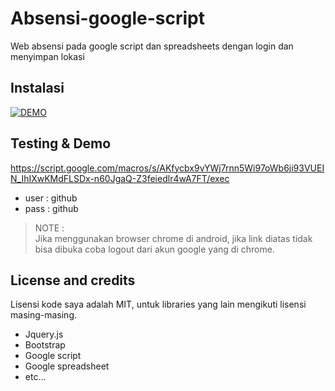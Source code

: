# Absensi-google-script
Web absensi pada google script dan spreadsheets dengan login dan menyimpan lokasi

## Instalasi
[![DEMO](http://img.youtube.com/vi/l8oBqwMrlaE/0.jpg)](https://youtu.be/l8oBqwMrlaE)


## Testing & Demo
https://script.google.com/macros/s/AKfycbx9vYWj7rnn5Wi97oWb6ji93VUEIN_IhIXwKMdFLSDx-n60JgaQ-Z3feiedlr4wA7FT/exec  
- user : github
- pass : github

> NOTE :   
> Jika menggunakan browser chrome di android, jika link diatas tidak bisa dibuka coba logout dari akun google yang di chrome.


## License and credits
Lisensi kode saya adalah MIT, untuk libraries yang lain mengikuti lisensi masing-masing.
- Jquery.js
- Bootstrap
- Google script
- Google spreadsheet
- etc...

